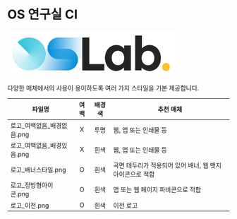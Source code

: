 OS 연구실 CI
=====
<img src="로고_배너스타일.png" width="380" height="102"><br>

다양한 매체에서의 사용이 용이하도록 여러 가지 스타일을 기본 제공합니다.

|파일명|여백|배경색|추천 매체|
|------------------------|:-:|:-:|-|
|로고_여백없음_배경없음.png|X|투명|웹, 앱 또는 인쇄물 등|
|로고_여백없음_배경있음.png|X|흰색|웹, 앱 또는 인쇄물 등|
|로고_배너스타일.png       |O|흰색|곡면 테두리가 적용되어 있어 배너, 웹 뱃지 아이콘으로 적합|
|로고_정방형아이콘.png     |O|흰색|앱 또는 웹 페이지 파비콘으로 적합|
|로고_이전.png            |O|흰색|이전 로고|
